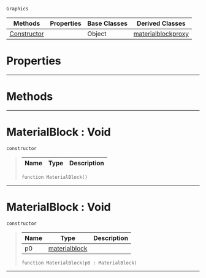  `Graphics`

|Methods|Properties|Base Classes|Derived Classes|
|---|---|---|---|
|[ Constructor](https://plasmaengine.github.io/PlasmaDocs/Plasma1/C++/code_reference/class_reference/materialblock.md#materialblock-void)| |Object|[materialblockproxy](https://plasmaengine.github.io/PlasmaDocs/Plasma1/C++/code_reference/class_reference/materialblockproxy.md)|


 #  Properties


---  
 #  Methods


---  
 #  MaterialBlock : Void

 `constructor`

> 
> |Name|Type|Description|
> |---|---|---|
> ``` lang=cpp, name=Lightning
> function MaterialBlock()
> ``` 


---  
 #  MaterialBlock : Void

 `constructor`

> 
> |Name|Type|Description|
> |---|---|---|
> |p0|[materialblock](https://plasmaengine.github.io/PlasmaDocs/Plasma1/C++/code_reference/class_reference/materialblock.md)| |
> ``` lang=cpp, name=Lightning
> function MaterialBlock(p0 : MaterialBlock)
> ``` 


---  
 

 